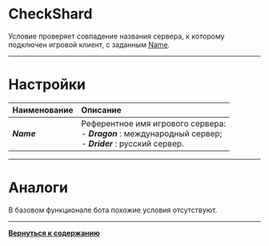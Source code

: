 # **CheckShard**

Условие проверяет совпадение названия сервера, к которому подключен игровой клиент, c заданным [Name](#ref-Name "Опция 'Name'").

---

# **Настройки**

| **Наименование** | **Описание** 
|:-----------------|:-------------
|<a name ="ref-Name">***Name***</a> | Референтное имя игрового сервера:<br/>- ***Dragon*** : международный сервер;<br/>- ***Drider*** : русский сервер.


---

# **Аналоги**
В базовом функционале бота похожие условия отсутствуют.

---

[**Вернуться к содержанию**](../../index.md)